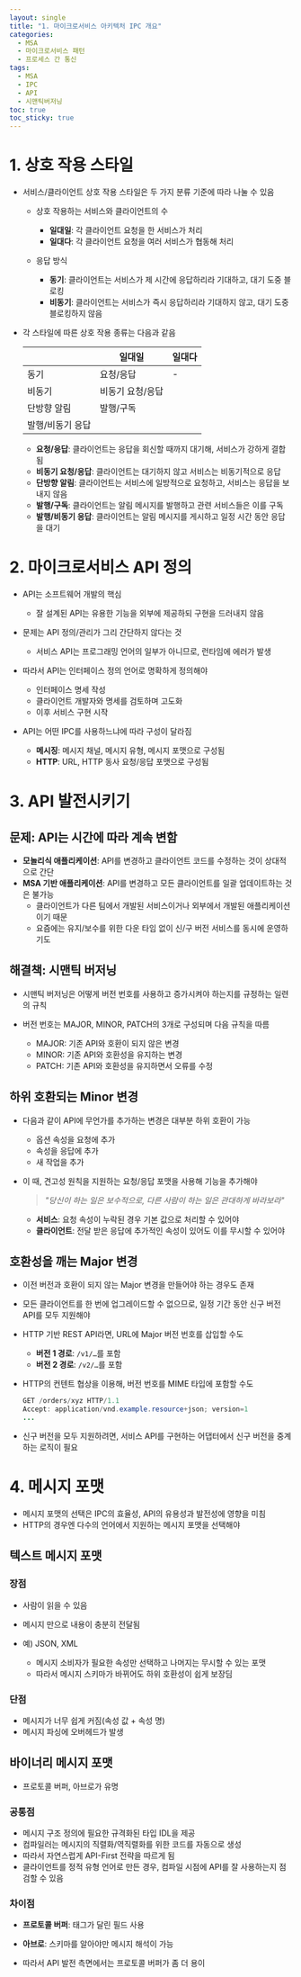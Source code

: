 ```yaml
---
layout: single
title: "1. 마이크로서비스 아키텍처 IPC 개요"
categories:
  - MSA
  - 마이크로서비스 패턴
  - 프로세스 간 통신
tags:
  - MSA
  - IPC
  - API
  - 시맨틱버저닝
toc: true
toc_sticky: true
---
```

# 1. 상호 작용 스타일

- 서비스/클라이언트 상호 작용 스타일은 두 가지 분류 기준에 따라 나눌 수 있음
    - 상호 작용하는 서비스와 클라이언트의 수
        
        
        
        - **일대일**: 각 클라이언트 요청을 한 서비스가 처리
        - **일대다**: 각 클라이언트 요청을 여러 서비스가 협동해 처리
        
        
    - 응답 방식
        
        
        
        - **동기**: 클라이언트는 서비스가 제 시간에 응답하리라 기대하고, 대기 도중 블로킹
        - **비동기**: 클라이언트는 서비스가 즉시 응답하리라 기대하지 않고, 대기 도중 블로킹하지 않음
        
        

- 각 스타일에 따른 상호 작용 종류는 다음과 같음
    
    
    |  | 일대일 | 일대다 |
    | --- | --- | --- |
    | 동기 | 요청/응답 | - |
    | 비동기 | 비동기 요청/응답
    단방향 알림 | 발행/구독
    발행/비동기 응답 |
    
    
    
    - **요청/응답**: 클라이언트는 응답을 회신할 때까지 대기해, 서비스가 강하게 결합됨
    - **비동기 요청/응답**: 클라이언트는 대기하지 않고 서비스는 비동기적으로 응답
    - **단방향 알림**: 클라이언트는 서비스에 일방적으로 요청하고, 서비스는 응답을 보내지 않음
    - **발행/구독**: 클라이언트는 알림 메시지를 발행하고 관련 서비스들은 이를 구독
    - **발행/비동기 응답**: 클라이언트는 알림 메시지를 게시하고 일정 시간 동안 응답을 대기
    
    

# 2. 마이크로서비스 API 정의

- API는 소프트웨어 개발의 핵심
    - 잘 설계된 API는 유용한 기능을 외부에 제공하되 구현을 드러내지 않음

- 문제는 API 정의/관리가 그리 간단하지 않다는 것
    - 서비스 API는 프로그래밍 언어의 일부가 아니므로, 런타임에 에러가 발생

- 따라서 API는 인터페이스 정의 언어로 명확하게 정의해야
    
    
    
    - 인터페이스 명세 작성
    - 클라이언트 개발자와 명세를 검토하며 고도화
    - 이후 서비스 구현 시작
    
    

- API는 어떤 IPC를 사용하느냐에 따라 구성이 달라짐
    
    
    
    - **메시징**: 메시지 채널, 메시지 유형, 메시지 포맷으로 구성됨
    - **HTTP**: URL, HTTP 동사 요청/응답 포맷으로 구성됨
    
    

# 3. API 발전시키기

## 문제: API는 시간에 따라 계속 변함

- **모놀리식 애플리케이션**: API를 변경하고 클라이언트 코드를 수정하는 것이 상대적으로 간단
- **MSA 기반 애플리케이션**: API를 변경하고 모든 클라이언트를 일괄 업데이트하는 것은 불가능
    - 클라이언트가 다른 팀에서 개발된 서비스이거나 외부에서 개발된 애플리케이션이기 때문
    - 요즘에는 유지/보수를 위한 다운 타임 없이 신/구 버전 서비스를 동시에 운영하기도

## 해결책: 시맨틱 버저닝

- 시맨틱 버저닝은 어떻게 버전 번호를 사용하고 증가시켜야 하는지를 규정하는 일련의 규칙
- 버전 번호는 MAJOR, MINOR, PATCH의 3개로 구성되며 다음 규칙을 따름
    
    
    
    - MAJOR: 기존 API와 호환이 되지 않은 변경
    - MINOR: 기존 API와 호환성을 유지하는 변경
    - PATCH: 기존 API와 호환성을 유지하면서 오류를 수정
    
    

## 하위 호환되는 Minor 변경

- 다음과 같이 API에 무언가를 추가하는 변경은 대부분 하위 호환이 가능
    
    
    
    - 옵션 속성을 요청에 추가
    - 속성을 응답에 추가
    - 새 작업을 추가
    
    

- 이 때, 견고성 원칙을 지원하는 요청/응답 포맷을 사용해 기능을 추가해야
    
    > *"당신이 하는 일은 보수적으로, 다른 사람이 하는 일은 관대하게 바라보라"*
    
    
    - **서비스**: 요청 속성이 누락된 경우 기본 값으로 처리할 수 있어야
    - **클라이언트**: 전달 받은 응답에 추가적인 속성이 있어도 이를 무시할 수 있어야
    
    

## 호환성을 깨는 Major 변경

- 이전 버전과 호환이 되지 않는 Major 변경을 만들어야 하는 경우도 존재
- 모든 클라이언트를 한 번에 업그레이드할 수 없으므로, 일정 기간 동안 신구 버전 API를 모두 지원해야

- HTTP 기반 REST API라면, URL에 Major 버전 번호를 삽입할 수도
    
    
    
    - **버전 1 경로**: `/v1/…`를 포함
    - **버전 2 경로**: `/v2/…`를 포함
    
    

- HTTP의 컨텐트 협상을 이용해, 버전 번호를 MIME 타입에 포함할 수도
    
    ```java
    GET /orders/xyz HTTP/1.1
    Accept: application/vnd.example.resource+json; version=1
    ...
    ```
    

- 신구 버전을 모두 지원하려면, 서비스 API를 구현하는 어댑터에서 신구 버전을 중계하는 로직이 필요

# 4. 메시지 포맷

- 메시지 포맷의 선택은 IPC의 효율성, API의 유용성과 발전성에 영향을 미침
- HTTP의 경우엔 다수의 언어에서 지원하는 메시지 포맷을 선택해야

## 텍스트 메시지 포맷

### 장점



- 사람이 읽을 수 있음
- 메시지 만으로 내용이 충분히 전달됨


- 예) JSON, XML
    - 메시지 소비자가 필요한 속성만 선택하고 나머지는 무시할 수 있는 포맷
    - 따라서 메시지 스키마가 바뀌어도 하위 호환성이 쉽게 보장딤

### 단점



- 메시지가 너무 쉽게 커짐(속성 값 + 속성 명)
- 메시지 파싱에 오버헤드가 발생


## 바이너리 메시지 포맷

- 프로토콜 버퍼, 아브로가 유명

### 공통점



- 메시지 구조 정의에 필요한 규격화된 타입 IDL을 제공
- 컴파일러는 메시지의 직렬화/역직렬화를 위한 코드를 자동으로 생성
- 따라서 자연스럽게 API-First 전략을 따르게 됨
- 클라이언트를 정적 유형 언어로 만든 경우, 컴파일 시점에 API를 잘 사용하는지 점검할 수 있음


### 차이점



- **프로토콜 버퍼**: 태그가 달린 필드 사용
- **아브로**: 스키마를 알아야만 메시지 해석이 가능


- 따라서 API 발전 측면에서는 프로토콜 버퍼가 좀 더 용이